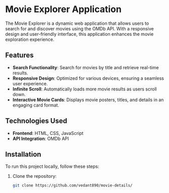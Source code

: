# Movie Explorer Application

The Movie Explorer is a dynamic web application that allows users to search for and discover movies using the OMDb API. With a responsive design and user-friendly interface, this application enhances the movie exploration experience.

## Features

- **Search Functionality**: Search for movies by title and retrieve real-time results.
- **Responsive Design**: Optimized for various devices, ensuring a seamless user experience.
- **Infinite Scroll**: Automatically loads more movie results as users scroll down.
- **Interactive Movie Cards**: Displays movie posters, titles, and details in an engaging card format.

## Technologies Used

- **Frontend**: HTML, CSS, JavaScript
- **API Integration**: OMDb API

## Installation

To run this project locally, follow these steps:

1. Clone the repository:
   ```bash
   git clone https://github.com/vedant890/movie-details/
